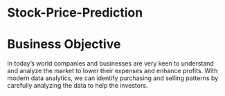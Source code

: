 # Stock-Price-Prediction

# Business Objective
In today’s world companies and businesses are very keen to understand and analyze the market to lower their expenses and enhance profits.
With modern data analytics, we can identify purchasing and selling patterns by carefully analyzing the data to help the investors.




